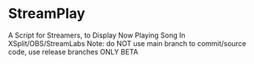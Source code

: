 # StreamPlay

A Script for Streamers, to Display Now Playing Song In XSplit/OBS/StreamLabs
Note: do NOT use main branch to commit/source code, use release branches ONLY
BETA
